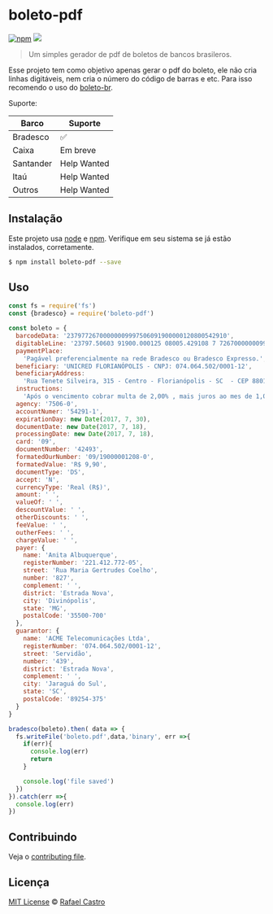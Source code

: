 # boleto-pdf

<a href="https://www.npmjs.com/package/boleto-pdf"><img src="https://img.shields.io/npm/v/boleto-pdf.svg" alt="npm"></a>
<a href="https://travis-ci.org/boleto-br/boleto-pdf"><img src="https://img.shields.io/travis/boleto-br/boleto-pdf.svg"></a>
> Um simples gerador de pdf de boletos de bancos brasileros.

Esse projeto tem como objetivo apenas gerar o pdf do boleto, ele não cria linhas
digitáveis, nem cria o número do código de barras e etc. Para isso recomendo o
uso do [boleto-br](https://www.npmjs.com/package/boleto-br).

Suporte:

| Barco        |  Suporte             |
|--------------|----------------------|
| Bradesco     |  :white_check_mark:  |
| Caixa        |  Em breve            |
| Santander    |  Help Wanted         |
| Itaú         |  Help Wanted         |
| Outros       |  Help Wanted         |

## Instalação

Este projeto usa [node](http://nodejs.org) e [npm](https://npmjs.com).
Verifique em seu sistema se já estão instalados, corretamente.

```sh
$ npm install boleto-pdf --save

```

## Uso

```js
const fs = require('fs')
const {bradesco} = require('boleto-pdf')

const boleto = {
  barcodeData: '23797726700000009997506091900000120800542910',
  digitableLine: '23797.50603 91900.000125 08005.429108 7 72670000000999',
  paymentPlace:
    'Pagável preferencialmente na rede Bradesco ou Bradesco Expresso.',
  beneficiary: 'UNICRED FLORIANÓPOLIS - CNPJ: 074.064.502/0001-12',
  beneficiaryAddress:
    'Rua Tenete Silveira, 315 - Centro - Florianópolis - SC  - CEP 88010-301',
  instructions:
    'Após o vencimento cobrar multa de 2,00% , mais juros ao mes de 1,00%.',
  agency: '7506-0',
  accountNumer: '54291-1',
  expirationDay: new Date(2017, 7, 30),
  documentDate: new Date(2017, 7, 18),
  processingDate: new Date(2017, 7, 18),
  card: '09',
  documentNumber: '42493',
  formatedOurNumber: '09/19000001208-0',
  formatedValue: 'R$ 9,90',
  documentType: 'DS',
  accept: 'N',
  currencyType: 'Real (R$)',
  amount: ' ',
  valueOf: ' ',
  descountValue: ' ',
  otherDiscounts: ' ',
  feeValue: ' ',
  outherFees: ' ',
  chargeValue: ' ',
  payer: {
    name: 'Anita Albuquerque',
    registerNumber: '221.412.772-05',
    street: 'Rua Maria Gertrudes Coelho',
    number: '827',
    complement: ' ',
    district: 'Estrada Nova',
    city: 'Divinópolis',
    state: 'MG',
    postalCode: '35500-700'
  },
  guarantor: {
    name: 'ACME Telecomunicações Ltda',
    registerNumber: '074.064.502/0001-12',
    street: 'Servidão',
    number: '439',
    district: 'Estrada Nova',
    complement: ' ',
    city: 'Jaraguá do Sul',
    state: 'SC',
    postalCode: '89254-375'
  }
}

bradesco(boleto).then( data => {
  fs.writeFile('boleto.pdf',data,'binary', err =>{
    if(err){
      console.log(err)
      return
    }

    console.log('file saved')
  })
}).catch(err =>{
  console.log(err)
})

```

## Contribuindo

Veja o [contributing file](CONTRIBUTING.md).

## Licença

[MIT License](LICENSE.md) © [Rafael Castro](https://twitter.com/rafaelc457ro)
